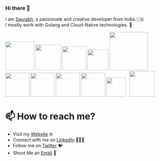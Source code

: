 ### Hi there 👋

<!--
**itsksaurabh/itsksaurabh** is a ✨ _special_ ✨ repository because its `README.md` (this file) appears on your GitHub profile.
-->

I am [Saurabh](https://www.kumar-saurabh.com/), a passionate and creative developer from India.🇮🇳 <br>
I mostly work with Golang and Cloud-Native technologies. 🚀


<p float="left">
  <img src="https://raw.githubusercontent.com/itsksaurabh/itsksaurabh/master/assets/golang.gif"  height="90" />
  <img src="https://raw.githubusercontent.com/itsksaurabh/itsksaurabh/master/assets/docker.gif"  height="80" /> 
  <img src="https://raw.githubusercontent.com/itsksaurabh/itsksaurabh/master/assets/k8s.gif"  height="75" />
  <img src="https://raw.githubusercontent.com/itsksaurabh/itsksaurabh/master/assets/cicd.gif"  height="65" />
  <img src="https://raw.githubusercontent.com/itsksaurabh/itsksaurabh/master/assets/terraform.gif" width="120" />
  <img src="https://raw.githubusercontent.com/itsksaurabh/itsksaurabh/master/assets/helm.gif"  height="75" />
  <img src="https://raw.githubusercontent.com/itsksaurabh/itsksaurabh/master/assets/grpc.gif"  height="75" />
  <img src="https://raw.githubusercontent.com/itsksaurabh/itsksaurabh/master/assets/do.gif"  height="75" />
  <img src="https://raw.githubusercontent.com/itsksaurabh/itsksaurabh/master/assets/aws.gif"  height="75" />
  <img src="https://raw.githubusercontent.com/itsksaurabh/itsksaurabh/master/assets/grafana.gif" height="60" />&nbsp;&nbsp;
  <img src="https://raw.githubusercontent.com/itsksaurabh/itsksaurabh/master/assets/prometheus-new.gif" height="80" />
</p>


# 📫 How to reach me?

 - Visit my [Website](www.kumar-saurabh.com) 🌐
 - Connect with me on [LinkedIn](https://www.linkedin.com/in/itsksaurabh/) 👨🏻‍💻
 - Follow me on [Twitter](https://twitter.com/itsksaurabh) 🐦
 - Shoot Me an [Email](mailto:itsksaurabh@gmail.com) 💌
